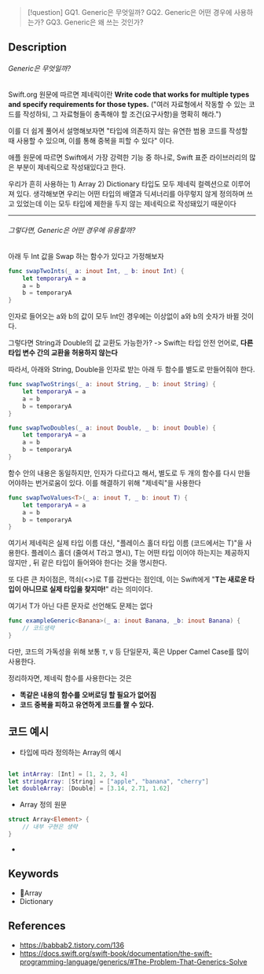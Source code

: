 >[!question]
>GQ1. Generic은 무엇일까?
>GQ2. Generic은 어떤 경우에 사용하는가?
>GQ3. Generic은 왜 쓰는 것인가?

## Description

###### Generic은 무엇일까?

Swift.org 원문에 따르면 제네릭이란
**Write code that works for multiple types and specify requirements for those types.**
("여러 자료형에서 작동할 수 있는 코드를 작성하되, 그 자료형들이 충족해야 할 조건(요구사항)을 명확히 해라.")

이를 더 쉽게 풀어서 설명해보자면
"타입에 의존하지 않는 유연한 범용 코드를 작성할 때 사용할 수 있으며, 이를 통해 중복을 피할 수 있다" 이다.

애플 원문에 따르면 Swift에서 가장 강력한 기능 중 하나로, 
Swift 표준 라이브러리의 많은 부분이 제네릭으로 작성돼있다고 한다. 

우리가 흔히 사용하는 1) Array 2) Dictionary 타입도 모두 제네릭 컬렉션으로 이루어져 있다.
생각해보면 우리는 어떤 타입의 배열과 딕셔너리를 아무렇지 않게 정의하며 쓰고 있었는데
이는 모두 타입에 제한을 두지 않는 제네릭으로 작성돼있기 때문이다

---

######  그렇다면, Generic은 어떤 경우에 유용할까?

 아래 두 Int 값을 Swap 하는 함수가 있다고 가정해보자

```swift
func swapTwoInts(_ a: inout Int, _ b: inout Int) { 
	let temporaryA = a 
	a = b 
	b = temporaryA 
}
```

인자로 들어오는 a와 b의 값이 모두 Int인 경우에는 이상없이 a와 b의 숫자가 바뀔 것이다.

그렇다면 String과 Double의 값 교환도 가능한가?
-> Swift는 타입 안전 언어로, **다른 타입 변수 간의 교환을 허용하지 않는다**

따라서, 아래와 String, Double을 인자로 받는 아래 두 함수를 별도로 만들어줘야 한다.

```swift
func swapTwoStrings(_ a: inout String, _ b: inout String) { 
	let temporaryA = a 
	a = b 
	b = temporaryA 
} 

func swapTwoDoubles(_ a: inout Double, _ b: inout Double) { 
	let temporaryA = a 
	a = b 
	b = temporaryA 
}
```

함수 안의 내용은 동일하지만, 인자가 다르다고 해서,
별도로 두 개의 함수를 다시 만들어야하는 번거로움이 있다. 이를 해결하기 위해 "제네릭"을 사용한다

```swift
func swapTwoValues<T>(_ a: inout T, _ b: inout T) { 
	let temporaryA = a 
	a = b 
	b = temporaryA 
}
```

여기서 제네릭은 실제 타입 이름 대신, "플레이스 홀더 타입 이름 (코드에서는 T)"을 사용한다.
플레이스 홀더 (줄여서 T라고 명시), 
T는 어떤 타입 이어야 하는지는 제공하지 않지만 , 뒤 같은 타입이 들어와야 한다는 것을 명시한다.

또 다른 큰 차이점은, 꺽쇠(<>)로 T를 감싼다는 점인데,
	이는 Swift에게 "**T는 새로운 타입이 아니므로 실제 타입을 찾지마!**" 라는 의미이다.

여기서 T가 아닌 다른 문자로 선언해도 문제는 없다

```swift
func exampleGeneric<Banana>(_ a: inout Banana, _b: inout Banana) {
	// 코드생략
}
```

다만, 코드의 가독성을 위해 보통 `T`, `V` 등 단일문자, 혹은 Upper Camel Case를 많이 사용한다.

정리하자면, 제네릭 함수를 사용한다는 것은
- **똑같은 내용의 함수를 오버로딩 할 필요가 없어짐**
- **코드 중복을 피하고 유연하게 코드를 짤 수 있다.**

## 코드 예시
- 타입에 따라 정의하는 Array의 예시
```swift

let intArray: [Int] = [1, 2, 3, 4]
let stringArray: [String] = ["apple", "banana", "cherry"]
let doubleArray: [Double] = [3.14, 2.71, 1.62]

```

- Array 정의 원문
```swift
struct Array<Element> {
    // 내부 구현은 생략
}
```

- 
## Keywords
+ Array
+ Dictionary

## References
- https://babbab2.tistory.com/136
- https://docs.swift.org/swift-book/documentation/the-swift-programming-language/generics/#The-Problem-That-Generics-Solve